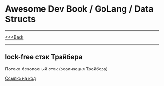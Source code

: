 # Awesome Dev Book / GoLang / Data Structs

***
[<<<Back](../INDEX.md)
***

## lock-free стэк Трайбера

Потоко-безопасный стэк (реализация Трайбера)

[Ссылка на код](../../../code/go_lang/data_structs/stack_tryber/main.go)
